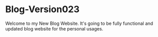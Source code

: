 # Blog-Version023

Welcome to my New Blog Website. It's going to be fully functional and updated blog website for the personal usages.
